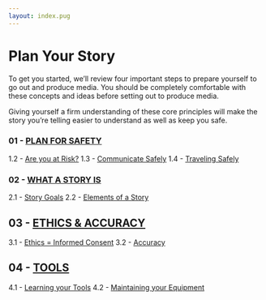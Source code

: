 ```yaml
---
layout: index.pug
---
```


# Plan Your Story

To get you started, we’ll review four important steps to prepare yourself to go out and produce
media. You should be completely comfortable with these concepts and ideas before setting out to produce media.

Giving yourself a firm understanding of these core principles will make the story you’re telling easier to understand as well as keep you safe.

### 01 - [PLAN FOR SAFETY](../content/plan/1-0-planForSafety.md)

1.2 - [Are you at Risk?](../content/plan/1-1-areYouAtRisk.md)
1.3 - [Communicate Safely](../content/plan/1-2-communicateSafely.md)
1.4 - [Traveling Safely](../content/plan/1-3-travelingSafely.md)

### 02 - [WHAT A STORY IS](../content/plan/2-0-whatAStoryIs.md)

2.1 - [Story Goals](../content/plan/2-1-storyGoals.md)
2.2 - [Elements of a Story](../content/plan/2-2-elementsOfAStory.md)

## 03 - [ETHICS & ACCURACY](../content/plan/3-0-ethicsAndAccurary.md)

3.1 - [Ethics = Informed Consent](../content/plan/3-1-ethicsEqualsInformedConsent.md)
3.2 - [Accuracy](../content/plan/3-2-accuracy.md)

## 04 - [TOOLS](../content/plan/4-0-tools.md)

4.1 - [Learning your Tools](../content/plan/4-1-learningYourTools.md)
4.2 - [Maintaining your Equipment](../content/plan/4-2-maintainingYourEquipment.md)
